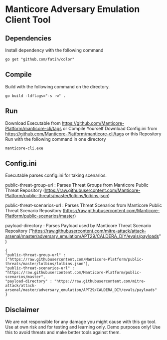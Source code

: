 # Manticore Adversary Emulation Client Tool

## Dependencies

Install dependency with the following command 

```
go get "github.com/fatih/color"
```

## Compile

Build with the following command on the directory.

```
go build -ldflags="-s -w" .
```

## Run

Download Executable from https://github.com/Manticore-Platform/manticore-cli/tags or Compile Yourself 
Download Config.ini from https://github.com/Manticore-Platform/manticore-cli/tags or this Repository
Run with the following command in one directory

```
manticore-cli.exe
```


## Config.ini

Executable parses config.ini for taking scenarios.

public-threat-group-url : Parses Threat Groups from Manticore Public Threat Repository (https://raw.githubusercontent.com/Manticore-Platform/public-threats/master/lolbins/lolbins.json)

public-threat-scenarios-url : Parses Threat Scenarios from Manticore Public Threat Scenario Repository (https://raw.githubusercontent.com/Manticore-Platform/public-scenarios/master)

payload-directory : Parses Payload used by Manticore Threat Scenario Repository ("https://raw.githubusercontent.com/mitre-attack/attack-arsenal/master/adversary_emulation/APT29/CALDERA_DIY/evals/payloads")

```
{
"public-threat-group-url" : ["https://raw.githubusercontent.com/Manticore-Platform/public-threats/master/lolbins/lolbins.json"],
"public-threat-scenarios-url" : "https://raw.githubusercontent.com/Manticore-Platform/public-scenarios/master",
"payload-directory" : "https://raw.githubusercontent.com/mitre-attack/attack-arsenal/master/adversary_emulation/APT29/CALDERA_DIY/evals/payloads"
}

```

## Disclaimer

We are not responsible for any damage you might cause with this go tool. Use at own risk and for testing and learning only. Demo purposes only! Use this to avoid threats and make better tools against them.
